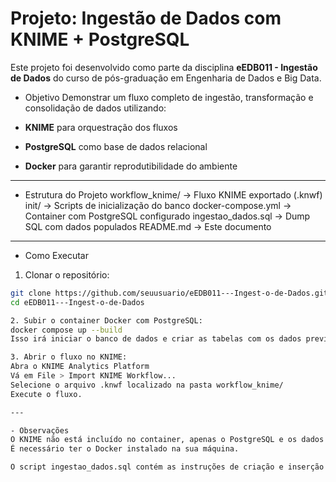 # Projeto: Ingestão de Dados com KNIME + PostgreSQL

Este projeto foi desenvolvido como parte da disciplina **eEDB011 - Ingestão de Dados** do curso de pós-graduação em Engenharia de Dados e Big Data.

- Objetivo
Demonstrar um fluxo completo de ingestão, transformação e consolidação de dados utilizando:

- **KNIME** para orquestração dos fluxos
- **PostgreSQL** como base de dados relacional
- **Docker** para garantir reprodutibilidade do ambiente

---

- Estrutura do Projeto
workflow_knime/ → Fluxo KNIME exportado (.knwf)
init/ → Scripts de inicialização do banco
docker-compose.yml → Container com PostgreSQL configurado
ingestao_dados.sql → Dump SQL com dados populados
README.md → Este documento

---

- Como Executar
1. Clonar o repositório:
```bash
git clone https://github.com/seuusuario/eEDB011---Ingest-o-de-Dados.git
cd eEDB011---Ingest-o-de-Dados

2. Subir o container Docker com PostgreSQL:
docker compose up --build
Isso irá iniciar o banco de dados e criar as tabelas com os dados previamente populados.

3. Abrir o fluxo no KNIME:
Abra o KNIME Analytics Platform
Vá em File > Import KNIME Workflow...
Selecione o arquivo .knwf localizado na pasta workflow_knime/
Execute o fluxo.

---

- Observações
O KNIME não está incluído no container, apenas o PostgreSQL e os dados.
É necessário ter o Docker instalado na sua máquina.

O script ingestao_dados.sql contém as instruções de criação e inserção dos dados.